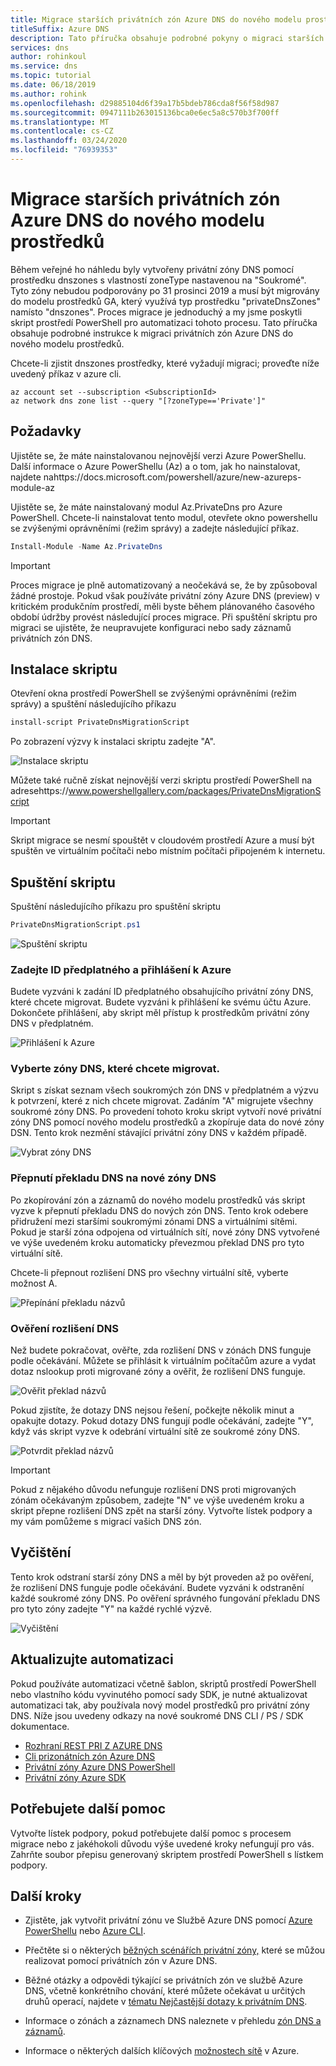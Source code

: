 ```yaml
---
title: Migrace starších privátních zón Azure DNS do nového modelu prostředků
titleSuffix: Azure DNS
description: Tato příručka obsahuje podrobné pokyny o migraci starších privátních zón DNS do nejnovějšího modelu prostředků
services: dns
author: rohinkoul
ms.service: dns
ms.topic: tutorial
ms.date: 06/18/2019
ms.author: rohink
ms.openlocfilehash: d29885104d6f39a17b5bdeb786cda8f56f58d987
ms.sourcegitcommit: 0947111b263015136bca0e6ec5a8c570b3f700ff
ms.translationtype: MT
ms.contentlocale: cs-CZ
ms.lasthandoff: 03/24/2020
ms.locfileid: "76939353"
---
```

# <a name="migrating-legacy-azure-dns-private-zones-to-new-resource-model"></a>Migrace starších privátních zón Azure DNS do nového modelu prostředků

Během veřejné ho náhledu byly vytvořeny privátní zóny DNS pomocí prostředku dnszones s vlastností zoneType nastavenou na "Soukromé". Tyto zóny nebudou podporovány po 31 prosinci 2019 a musí být migrovány do modelu prostředků GA, který využívá typ prostředku "privateDnsZones" namísto "dnszones". Proces migrace je jednoduchý a my jsme poskytli skript prostředí PowerShell pro automatizaci tohoto procesu. Tato příručka obsahuje podrobné instrukce k migraci privátních zón Azure DNS do nového modelu prostředků.

Chcete-li zjistit dnszones prostředky, které vyžadují migraci; proveďte níže uvedený příkaz v azure cli.
```azurecli
az account set --subscription <SubscriptionId>
az network dns zone list --query "[?zoneType=='Private']"
```

## <a name="prerequisites"></a>Požadavky

Ujistěte se, že máte nainstalovanou nejnovější verzi Azure PowerShellu. Další informace o Azure PowerShellu (Az) a o tom, jak ho nainstalovat, najdete nahttps://docs.microsoft.com/powershell/azure/new-azureps-module-az

Ujistěte se, že máte nainstalovaný modul Az.PrivateDns pro Azure PowerShell. Chcete-li nainstalovat tento modul, otevřete okno powershellu se zvýšenými oprávněními (režim správy) a zadejte následující příkaz.

```powershell
Install-Module -Name Az.PrivateDns
```

>[!IMPORTANT]
>Proces migrace je plně automatizovaný a neočekává se, že by způsoboval žádné prostoje. Pokud však používáte privátní zóny Azure DNS (preview) v kritickém produkčním prostředí, měli byste během plánovaného časového období údržby provést následující proces migrace. Při spuštění skriptu pro migraci se ujistěte, že neupravujete konfiguraci nebo sady záznamů privátních zón DNS.

## <a name="installing-the-script"></a>Instalace skriptu

Otevření okna prostředí PowerShell se zvýšenými oprávněními (režim správy) a spuštění následujícího příkazu

```powershell
install-script PrivateDnsMigrationScript
```

Po zobrazení výzvy k instalaci skriptu zadejte "A".

![Instalace skriptu](./media/private-dns-migration-guide/install-migration-script.png)

Můžete také ručně získat nejnovější verzi skriptu prostředí PowerShell na adresehttps://www.powershellgallery.com/packages/PrivateDnsMigrationScript

>[!IMPORTANT]
>Skript migrace se nesmí spouštět v cloudovém prostředí Azure a musí být spuštěn ve virtuálním počítači nebo místním počítači připojeném k internetu.

## <a name="running-the-script"></a>Spuštění skriptu

Spuštění následujícího příkazu pro spuštění skriptu

```powershell
PrivateDnsMigrationScript.ps1
```

![Spuštění skriptu](./media/private-dns-migration-guide/running-migration-script.png)

### <a name="enter-the-subscription-id-and-sign-in-to-azure"></a>Zadejte ID předplatného a přihlášení k Azure

Budete vyzváni k zadání ID předplatného obsahujícího privátní zóny DNS, které chcete migrovat. Budete vyzváni k přihlášení ke svému účtu Azure. Dokončete přihlášení, aby skript měl přístup k prostředkům privátní zóny DNS v předplatném.

![Přihlášení k Azure](./media/private-dns-migration-guide/login-migration-script.png)

### <a name="select-the-dns-zones-you-want-to-migrate"></a>Vyberte zóny DNS, které chcete migrovat.

Skript s získat seznam všech soukromých zón DNS v předplatném a výzvu k potvrzení, které z nich chcete migrovat. Zadáním "A" migrujete všechny soukromé zóny DNS. Po provedení tohoto kroku skript vytvoří nové privátní zóny DNS pomocí nového modelu prostředků a zkopíruje data do nové zóny DSN. Tento krok nezmění stávající privátní zóny DNS v každém případě.

![Vybrat zóny DNS](./media/private-dns-migration-guide/migratezone-migration-script.png)

### <a name="switching-dns-resolution-to-the-new-dns-zones"></a>Přepnutí překladu DNS na nové zóny DNS

Po zkopírování zón a záznamů do nového modelu prostředků vás skript vyzve k přepnutí překladu DNS do nových zón DNS. Tento krok odebere přidružení mezi staršími soukromými zónami DNS a virtuálními sítěmi. Pokud je starší zóna odpojena od virtuálních sítí, nové zóny DNS vytvořené ve výše uvedeném kroku automaticky převezmou překlad DNS pro tyto virtuální sítě.

Chcete-li přepnout rozlišení DNS pro všechny virtuální sítě, vyberte možnost A.

![Přepínání překladu názvů](./media/private-dns-migration-guide/switchresolution-migration-script.png)

### <a name="verify-the-dns-resolution"></a>Ověření rozlišení DNS

Než budete pokračovat, ověřte, zda rozlišení DNS v zónách DNS funguje podle očekávání. Můžete se přihlásit k virtuálním počítačům azure a vydat dotaz nslookup proti migrované zóny a ověřit, že rozlišení DNS funguje.

![Ověřit překlad názvů](./media/private-dns-migration-guide/verifyresolution-migration-script.png)

Pokud zjistíte, že dotazy DNS nejsou řešení, počkejte několik minut a opakujte dotazy. Pokud dotazy DNS fungují podle očekávání, zadejte "Y", když vás skript vyzve k odebrání virtuální sítě ze soukromé zóny DNS.

![Potvrdit překlad názvů](./media/private-dns-migration-guide/confirmresolution-migration-script.png)

>[!IMPORTANT]
>Pokud z nějakého důvodu nefunguje rozlišení DNS proti migrovaných zónám očekávaným způsobem, zadejte "N" ve výše uvedeném kroku a skript přepne rozlišení DNS zpět na starší zóny. Vytvořte lístek podpory a my vám pomůžeme s migrací vašich DNS zón.

## <a name="cleanup"></a>Vyčištění

Tento krok odstraní starší zóny DNS a měl by být proveden až po ověření, že rozlišení DNS funguje podle očekávání. Budete vyzváni k odstranění každé soukromé zóny DNS. Po ověření správného fungování překladu DNS pro tyto zóny zadejte "Y" na každé rychlé výzvě.

![Vyčištění](./media/private-dns-migration-guide/cleanup-migration-script.png)

## <a name="update-your-automation"></a>Aktualizujte automatizaci

Pokud používáte automatizaci včetně šablon, skriptů prostředí PowerShell nebo vlastního kódu vyvinutého pomocí sady SDK, je nutné aktualizovat automatizaci tak, aby používala nový model prostředků pro privátní zóny DNS. Níže jsou uvedeny odkazy na nové soukromé DNS CLI / PS / SDK dokumentace.
* [Rozhraní REST PRI Z AZURE DNS](https://docs.microsoft.com/rest/api/dns/privatedns/privatezones)
* [Cli prizonátních zón Azure DNS](https://docs.microsoft.com/cli/azure/ext/privatedns/network/private-dns?view=azure-cli-latest)
* [Privátní zóny Azure DNS PowerShell](https://docs.microsoft.com/powershell/module/az.privatedns/?view=azps-2.3.2)
* [Privátní zóny Azure SDK](https://docs.microsoft.com/dotnet/api/overview/azure/privatedns/management?view=azure-dotnet-preview)

## <a name="need-further-help"></a>Potřebujete další pomoc

Vytvořte lístek podpory, pokud potřebujete další pomoc s procesem migrace nebo z jakéhokoli důvodu výše uvedené kroky nefungují pro vás. Zahrňte soubor přepisu generovaný skriptem prostředí PowerShell s lístkem podpory.

## <a name="next-steps"></a>Další kroky

* Zjistěte, jak vytvořit privátní zónu ve Službě Azure DNS pomocí [Azure PowerShellu](./private-dns-getstarted-powershell.md) nebo [Azure CLI](./private-dns-getstarted-cli.md).

* Přečtěte si o některých [běžných scénářích privátní zóny,](./private-dns-scenarios.md) které se můžou realizovat pomocí privátních zón v Azure DNS.

* Běžné otázky a odpovědi týkající se privátních zón ve službě Azure DNS, včetně konkrétního chování, které můžete očekávat u určitých druhů operací, najdete v [tématu Nejčastější dotazy k privátním DNS](./dns-faq-private.md).

* Informace o zónách a záznamech DNS naleznete v přehledu [zón DNS a záznamů](dns-zones-records.md).

* Informace o některých dalších klíčových [možnostech sítě](../networking/networking-overview.md) v Azure.
